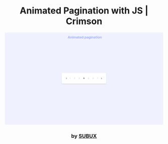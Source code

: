 <div align="center">

# Animated Pagination with JS | Crimson

<img src="admin/base.png">

### by <a href="https://github.com/python019">SUBUX</a>

</div>